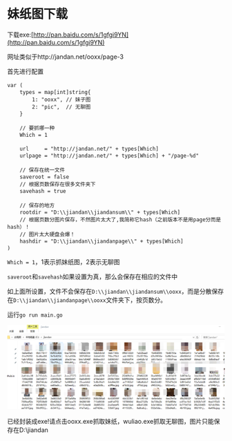 # 妹纸图下载

下载exe:[http://pan.baidu.com/s/1gfgi9YN](http://pan.baidu.com/s/1gfgi9YN)

网址类似于http://jandan.net/ooxx/page-3

首先进行配置
```
var (
	types = map[int]string{
		1: "ooxx", // 妹子图
		2: "pic",  // 无聊图
	}

	// 要抓哪一种
	Which = 1

	url     = "http://jandan.net/" + types[Which]
	urlpage = "http://jandan.net/" + types[Which] + "/page-%d"

	// 保存在统一文件
	saveroot = false
	// 根据页数保存在很多文件夹下
	savehash = true

	// 保存的地方
	rootdir = "D:\\jiandan\\jiandansum\\" + types[Which]
	// 根据页数分图片保存，不然图片太大了,我简称它hash（之前版本不是用page分而是hash）！
	// 图片太大硬盘会爆！
	hashdir = "D:\\jiandan\\jiandanpage\\" + types[Which]
)
```

`Which = 1`，1表示抓妹纸图，2表示无聊图

`saveroot`和`savehash`如果设置为真，那么会保存在相应的文件中

如上面所设置，文件不会保存在`D:\\jiandan\\jiandansum\\ooxx`，而是分散保存在`D:\\jiandan\\jiandanpage\\ooxx`文件夹下，按页数分。

运行`go run main.go`

![meizi.png](meizi.png)

已经封装成exe!请点击ooxx.exe抓取妹纸，wuliao.exe抓取无聊图，图片只能保存在D:\\jiandan
